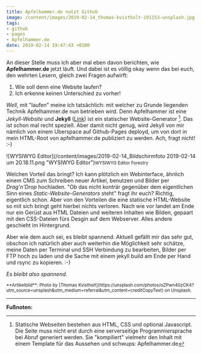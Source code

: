 ```yaml
---
title: Apfelhammer.de nutzt Github
image: /content/images/2019-02-14_thomas-kvistholt-191153-unsplash.jpg
tags:
- github
- pages
- Apfelhammer.de
date: 2019-02-14 19:47:43 +0100
---
```


An dieser Stelle muss ich aber mal eben davon berichten, wie **Apfelhammer.de** jetzt läuft. Und dabei ist es völlig okay wenn das bei euch, den wehrten Lesern, gleich zwei Fragen aufwirft:

1. Wie soll denn eine Website laufen?
2. Ich erkenne keinen Unterschied zu vorher!

_Well_, mit "laufen" meine ich tatsächlich: mit welcher zu Grunde liegenden Technik Apfelhammer.de nun betrieben wird. Denn Apfelhammer ist eine _Jekyll-Website_ und **Jekyll** ([Link](https://jekyllrb.com/)) ist ein statischer Website-Generator [^1]. Das ist schon mal recht speziell. Aber damit nicht genug, wird Jekyll von mir nämlich von einem Uberspace auf Github-Pages deployd, um von dort in mein HTML-Root von apfelhammer.de publiziert zu werden. Ach, fragt nicht! :-)

![WYSIWYG Editor](/content/images/2019-02-14_Bildschirmfoto 2019-02-14 um 20.18.11.png "WYSIWYG Editor")<small>WYSIWYG Editor Forestry</small>

Welchen Vorteil das bringt? Ich kann plötzlich ein Webinterface, ähnlich einem CMS zum Schreiben neuer Artikel, benutzen und Bilder per _Drag'n'Drop_ hochladen. "Ob das nicht konträr gegenüber dem eigentlichen Sinn eines *Static-Website-Generators* steht" fragt ihr euch? Richtig, eigentlich schon. Aber von den Vorteilen die eine statische HTML-Website so mit sich bringt geht hierbei nichts verloren. Nach wie vor landet am Ende nur ein Gerüst aus HTML Dateien und weiteren Inhalten wie Bilden, gepaart mit den CSS-Dateien fürs Desgin auf dem Webserver. Alles andere geschieht im Hintergrund.

Aber wie dem auch sei, es bleibt spannend. Aktuell gefällt mir das sehr gut, obschon ich natürlich aber auch weiterhin die Möglichkeit sehr schätze, meine Daten per Terminal und SSH Verbindung zu bearbeiten, Bilder per FTP hoch zu laden und die Sache mit einem jekyll build am Ende per Hand und rsync zu kopieren. :-)

*Es bleibt also spannend*.

<small>
**Artikelbild**: Photo by [Thomas Kvistholt](https://unsplash.com/photos/oZPwn40zCK4?utm_source=unsplash&utm_medium=referral&utm_content=creditCopyText) on Unsplash.
</small>

---

**Fußnoten:**

[^1]: Statische Webseiten bestehen aus HTML, CSS und optional Javascript. Die Seite muss nicht erst durch eine serverseitige Programmiersprache bei Abruf generiert werden. Sie "kompiliert" vielmehr den Inhalt mit einem Template für das Aussehen und schwups: Apfelhammer.de
